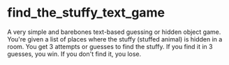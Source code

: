 # find_the_stuffy_text_game

A very simple and barebones text-based guessing or hidden object game. You're given a list of places where the stuffy (stuffed animal) is hidden in a room. You get 3 attempts or guesses to find the stuffy. If you find it in 3 guesses, you win. If you don't find it, you lose.
